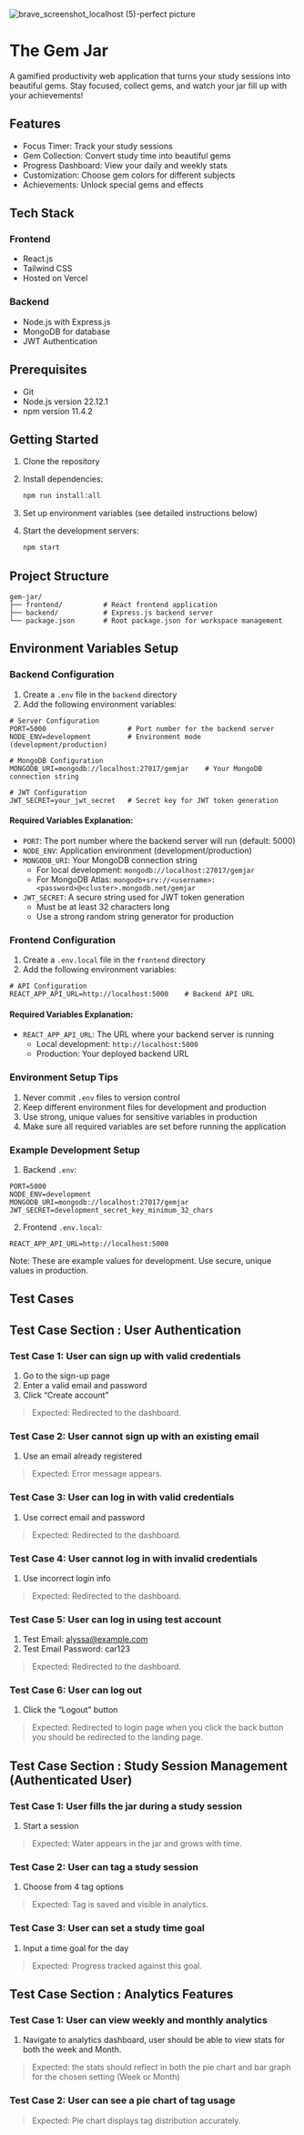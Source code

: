 ![brave_screenshot_localhost (5)-perfect picture](https://github.com/user-attachments/assets/009483ec-f463-4268-90d4-c94465e4b6a6)
# The Gem Jar 

A gamified productivity web application that turns your study sessions into beautiful gems. Stay focused, collect gems, and watch your jar fill up with your achievements!

## Features

-  Focus Timer: Track your study sessions
-  Gem Collection: Convert study time into beautiful gems
-  Progress Dashboard: View your daily and weekly stats
-  Customization: Choose gem colors for different subjects
-  Achievements: Unlock special gems and effects

## Tech Stack

### Frontend
- React.js
- Tailwind CSS
- Hosted on Vercel

### Backend
- Node.js with Express.js
- MongoDB for database
- JWT Authentication


## Prerequisites
- Git
- Node.js version 22.12.1
- npm version 11.4.2 

## Getting Started

1. Clone the repository
2. Install dependencies:
   ```bash
   npm run install:all
   ```

3. Set up environment variables (see detailed instructions below)
4. Start the development servers:
   ```bash
   npm start
   ```

## Project Structure

```
gem-jar/
├── frontend/          # React frontend application
├── backend/           # Express.js backend server
└── package.json       # Root package.json for workspace management
```

## Environment Variables Setup

### Backend Configuration

1. Create a `.env` file in the `backend` directory
2. Add the following environment variables:

```env
# Server Configuration
PORT=5000                    # Port number for the backend server
NODE_ENV=development         # Environment mode (development/production)

# MongoDB Configuration
MONGODB_URI=mongodb://localhost:27017/gemjar    # Your MongoDB connection string

# JWT Configuration
JWT_SECRET=your_jwt_secret   # Secret key for JWT token generation
```

#### Required Variables Explanation:
- `PORT`: The port number where the backend server will run (default: 5000)
- `NODE_ENV`: Application environment (development/production)
- `MONGODB_URI`: Your MongoDB connection string
  - For local development: `mongodb://localhost:27017/gemjar`
  - For MongoDB Atlas: `mongodb+srv://<username>:<password>@<cluster>.mongodb.net/gemjar`
- `JWT_SECRET`: A secure string used for JWT token generation
  - Must be at least 32 characters long
  - Use a strong random string generator for production

### Frontend Configuration

1. Create a `.env.local` file in the `frontend` directory
2. Add the following environment variables:

```env
# API Configuration
REACT_APP_API_URL=http://localhost:5000    # Backend API URL
```

#### Required Variables Explanation:
- `REACT_APP_API_URL`: The URL where your backend server is running
  - Local development: `http://localhost:5000`
  - Production: Your deployed backend URL

### Environment Setup Tips

1. Never commit `.env` files to version control
2. Keep different environment files for development and production
3. Use strong, unique values for sensitive variables in production
4. Make sure all required variables are set before running the application

### Example Development Setup

1. Backend `.env`:
```env
PORT=5000
NODE_ENV=development
MONGODB_URI=mongodb://localhost:27017/gemjar
JWT_SECRET=development_secret_key_minimum_32_chars
```

2. Frontend `.env.local`:
```env
REACT_APP_API_URL=http://localhost:5000
```

Note: These are example values for development. Use secure, unique values in production. 

## Test Cases 
## Test Case Section : User Authentication
### Test Case 1: User can sign up with valid credentials
1. Go to the sign-up page
2. Enter a valid email and password
3. Click “Create account”
> Expected: Redirected to the dashboard. 
### Test Case 2: User cannot sign up with an existing email
1. Use an email already registered
> Expected: Error message appears.
### Test Case 3: User can log in with valid credentials
1. Use correct email and password
> Expected: Redirected to the dashboard.
### Test Case 4: User cannot log in with invalid credentials
1. Use incorrect login info
> Expected: Redirected to the dashboard. 
### Test Case 5: User can log in using test account
1. Test Email: alyssa@example.com
2. Test Email Password: car123
> Expected: Redirected to the dashboard.
### Test Case 6: User can log out
1. Click the “Logout” button
> Expected: Redirected to login page when you click the back button you should be redirected to the landing page.
 
## Test Case Section : Study Session Management (Authenticated User)
### Test Case 1: User fills the jar during a study session
1. Start a session
> Expected: Water appears in the jar and grows with time.

### Test Case 2: User can tag a study session
1. Choose from 4 tag options
> Expected: Tag is saved and visible in analytics.

### Test Case 3: User can set a study time goal
1. Input a time goal for the day
> Expected: Progress tracked against this goal.

## Test Case Section : Analytics Features
### Test Case 1: User can view weekly and monthly analytics
1. Navigate to analytics dashboard, user should be able to view stats for both the week and Month. 
> Expected: the stats should reflect in both the pie chart and bar graph for the chosen setting (Week or Month)

### Test Case 2: User can see a pie chart of tag usage
> Expected: Pie chart displays tag distribution accurately.

